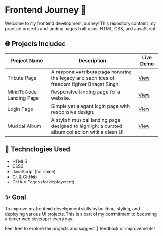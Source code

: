 # Frontend Journey 🚀

Welcome to my frontend development journey! This repository contains my practice projects and landing pages built using HTML, CSS, and JavaScript.

## 🌐 Projects Included

| Project Name                 | Description                | Live Demo                           |
|------------------------------|---------------------------|---------------------|
| Tribute Page  |A responsive tribute page honoring the legacy and sacrifices of freedom fighter Bhagat Singh. |[View](https://yourusername.github.io/food-delivery-landing-page) |
| MindToCode Landing Page   | Responsive landing page for a website. | [View](https://yourusername.github.io/portfolio-landing-page) |
| Login Page    |Simple yet elegant login page with responsive design.| [View](https://yourusername.github.io/product-showcase) |
| Musical Album |A stylish musical landing page designed to highlight a curated album collection with a clean UI | [View](https://yourusername.github.io/product-showcase)|

## 🧠 Technologies Used
- HTML5
- CSS3
- JavaScript (for some)
- Git & GitHub
- GitHub Pages (for deployment)

## ✨ Goal
To improve my frontend development skills by building, styling, and deploying various UI projects. This is a part of my commitment to becoming a better web developer every day.


Feel free to explore the projects and suggest 💬 feedback or improvements!
